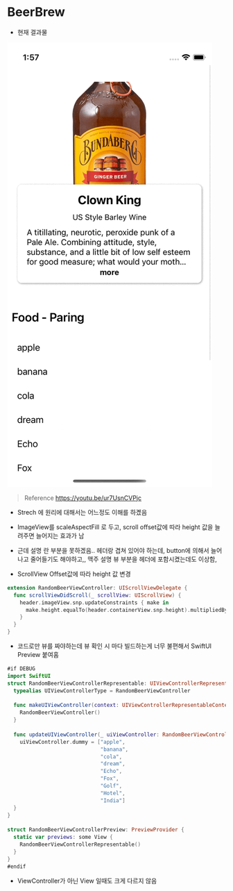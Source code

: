 # BeerBrew

- 현재 결과물

![](src/1.gif)

> Reference https://youtu.be/ur7UsnCVPjc

- Strech 에 원리에 대해서는 어느정도 이해를 하곘음
- ImageView를 scaleAspectFill 로 두고, scroll offset값에 따라 height 값을 늘려주면 늘어지는 효과가 남
- 근데 설명 란 부분을 못하겠음.. 헤더랑 겹쳐 있어야 하는데, button에 의해서 늘어나고 줄어들기도 해야하고,, 맥주 설명 뷰 부분을 헤더에 포함시켰는데도 이상함, 


- ScrollView Offset값에 따라 height 값 변경
```Swift
extension RandomBeerViewController: UIScrollViewDelegate {
  func scrollViewDidScroll(_ scrollView: UIScrollView) {
    header.imageView.snp.updateConstraints { make in
      make.height.equalTo(header.containerView.snp.height).multipliedBy(0.5).offset(-scrollView.contentOffset.y)
    }
  }
}
```

- 코드로만 뷰를 짜야하는데 뷰 확인 시 마다 빌드하는게 너무 불편해서 SwiftUI Preview 붙여홈
```Swift
#if DEBUG
import SwiftUI
struct RandomBeerViewControllerRepresentable: UIViewControllerRepresentable {
  typealias UIViewControllerType = RandomBeerViewController
  
  func makeUIViewController(context: UIViewControllerRepresentableContext<RandomBeerViewControllerRepresentable>) -> RandomBeerViewController {
    RandomBeerViewController()
  }
  
  func updateUIViewController(_ uiViewController: RandomBeerViewController, context: Context) {
    uiViewController.dummy = ["apple",
                              "banana",
                              "cola",
                              "dream",
                              "Echo",
                              "Fox",
                              "Golf",
                              "Hotel",
                              "India"]
  }
}

struct RandomBeerViewControllerPreview: PreviewProvider {
  static var previews: some View {
    RandomBeerViewControllerRepresentable()
  }
}
#endif
```
- ViewController가 아닌 View 일때도 크게 다르지 않음